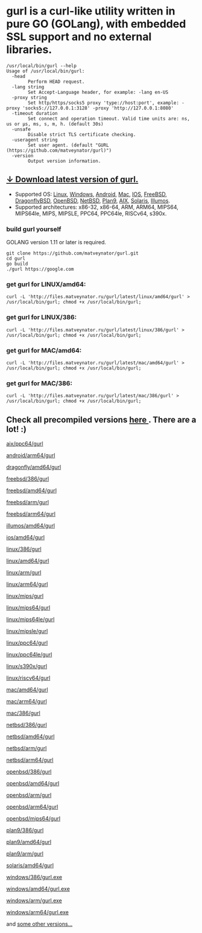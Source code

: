 # gurl is a curl-like utility written in pure GO (GOLang), with embedded SSL support and no external libraries.

```
/usr/local/bin/gurl --help
Usage of /usr/local/bin/gurl:
  -head
    	Perform HEAD request.
  -lang string
    	Set Accept-Language header, for example: -lang en-US
  -proxy string
    	Set http/https/socks5 proxy 'type://host:port', example: -proxy 'socks5://127.0.0.1:3128' -proxy 'http://127.0.0.1:8080'
  -timeout duration
    	Set connect and operation timeout. Valid time units are: ns, us or µs, ms, s, m, h. (default 30s)
  -unsafe
    	Disable strict TLS certificate checking.
  -useragent string
    	Set user agent. (default "GURL (https://github.com/matveynator/gurl)")
  -version
    	Output version information.
```

## [↓ Download latest version of gurl.](http://files.matveynator.ru/gurl/latest/) 

- Supported OS: [Linux](http://files.matveynator.ru/gurl/latest/linux), [Windows](http://files.matveynator.ru/gurl/latest/windows), [Android](http://files.matveynator.ru/gurl/latest/android), [Mac](http://files.matveynator.ru/gurl/latest/mac), [IOS](http://files.matveynator.ru/gurl/latest/ios), [FreeBSD](http://files.matveynator.ru/gurl/latest/freebsd), [DragonflyBSD](http://files.matveynator.ru/gurl/latest/dragonfly), [OpenBSD](http://files.matveynator.ru/gurl/latest/openbsd), [NetBSD](http://files.matveynator.ru/gurl/latest/netbsd), [Plan9](http://files.matveynator.ru/gurl/latest/plan9), [AIX](http://files.matveynator.ru/gurl/latest/aix), [Solaris](http://files.matveynator.ru/gurl/latest/solaris), [Illumos](http://files.matveynator.ru/gurl/latest/illumos).
- Supported architectures: x86-32, x86-64, ARM, ARM64, MIPS64, MIPS64le, MIPS, MIPSLE, PPC64, PPC64le, RISCv64, s390x. 


### build gurl yourself 
GOLANG version 1.11 or later is required.
```
git clone https://github.com/matveynator/gurl.git
cd gurl
go build
./gurl https://google.com
```

### get gurl for LINUX/amd64:
```
curl -L 'http://files.matveynator.ru/gurl/latest/linux/amd64/gurl' > /usr/local/bin/gurl; chmod +x /usr/local/bin/gurl;
```

### get gurl for LINUX/386:
```
curl -L 'http://files.matveynator.ru/gurl/latest/linux/386/gurl' > /usr/local/bin/gurl; chmod +x /usr/local/bin/gurl;
```

### get gurl for MAC/amd64:
```
curl -L 'http://files.matveynator.ru/gurl/latest/mac/amd64/gurl' > /usr/local/bin/gurl; chmod +x /usr/local/bin/gurl;
```

### get gurl for MAC/386:
```
curl -L 'http://files.matveynator.ru/gurl/latest/mac/386/gurl' > /usr/local/bin/gurl; chmod +x /usr/local/bin/gurl;
```

## Check all precompiled versions [ here ](http://files.matveynator.ru/gurl/latest/). There are a lot! :) 


[aix/ppc64/gurl](http://files.matveynator.ru/gurl/latest/aix/ppc64/gurl)

[android/arm64/gurl](http://files.matveynator.ru/gurl/latest/android/arm64/gurl)

[dragonfly/amd64/gurl](http://files.matveynator.ru/gurl/latest/dragonfly/amd64/gurl)

[freebsd/386/gurl](http://files.matveynator.ru/gurl/latest/freebsd/386/gurl)

[freebsd/amd64/gurl](http://files.matveynator.ru/gurl/latest/freebsd/amd64/gurl)

[freebsd/arm/gurl](http://files.matveynator.ru/gurl/latest/freebsd/arm/gurl)

[freebsd/arm64/gurl](http://files.matveynator.ru/gurl/latest/freebsd/arm64/gurl)

[illumos/amd64/gurl](http://files.matveynator.ru/gurl/latest/illumos/amd64/gurl)

[ios/amd64/gurl](http://files.matveynator.ru/gurl/latest/ios/amd64/gurl)

[linux/386/gurl](http://files.matveynator.ru/gurl/latest/linux/386/gurl)

[linux/amd64/gurl](http://files.matveynator.ru/gurl/latest/linux/amd64/gurl)

[linux/arm/gurl](http://files.matveynator.ru/gurl/latest/linux/arm/gurl)

[linux/arm64/gurl](http://files.matveynator.ru/gurl/latest/linux/arm64/gurl)

[linux/mips/gurl](http://files.matveynator.ru/gurl/latest/linux/mips/gurl)

[linux/mips64/gurl](http://files.matveynator.ru/gurl/latest/linux/mips64/gurl)

[linux/mips64le/gurl](http://files.matveynator.ru/gurl/latest/linux/mips64le/gurl)

[linux/mipsle/gurl](http://files.matveynator.ru/gurl/latest/linux/mipsle/gurl)

[linux/ppc64/gurl](http://files.matveynator.ru/gurl/latest/linux/ppc64/gurl)

[linux/ppc64le/gurl](http://files.matveynator.ru/gurl/latest/linux/ppc64le/gurl)

[linux/s390x/gurl](http://files.matveynator.ru/gurl/latest/linux/s390x/gurl)

[linux/riscv64/gurl](http://files.matveynator.ru/gurl/latest/linux/riscv64/gurl)

[mac/amd64/gurl](http://files.matveynator.ru/gurl/latest/mac/amd64/gurl)

[mac/arm64/gurl](http://files.matveynator.ru/gurl/latest/mac/arm64/gurl)

[mac/386/gurl](http://files.matveynator.ru/gurl/latest/mac/386/gurl)

[netbsd/386/gurl](http://files.matveynator.ru/gurl/latest/netbsd/386/gurl)

[netbsd/amd64/gurl](http://files.matveynator.ru/gurl/latest/netbsd/amd64/gurl)

[netbsd/arm/gurl](http://files.matveynator.ru/gurl/latest/netbsd/arm/gurl)

[netbsd/arm64/gurl](http://files.matveynator.ru/gurl/latest/netbsd/arm/gurl)

[openbsd/386/gurl](http://files.matveynator.ru/gurl/latest/openbsd/386/gurl)

[openbsd/amd64/gurl](http://files.matveynator.ru/gurl/latest/openbsd/amd64/gurl)

[openbsd/arm/gurl](http://files.matveynator.ru/gurl/latest/openbsd/arm/gurl)

[openbsd/arm64/gurl](http://files.matveynator.ru/gurl/latest/openbsd/arm64/gurl)

[openbsd/mips64/gurl](http://files.matveynator.ru/gurl/latest/openbsd/mips64/gurl)

[plan9/386/gurl](http://files.matveynator.ru/gurl/latest/plan9/386/gurl)

[plan9/amd64/gurl](http://files.matveynator.ru/gurl/latest/plan9/amd64/gurl)

[plan9/arm/gurl](http://files.matveynator.ru/gurl/latest/plan9/arm/gurl)

[solaris/amd64/gurl](http://files.matveynator.ru/gurl/latest/solaris/amd64/gurl)

[windows/386/gurl.exe](http://files.matveynator.ru/gurl/latest/windows/386/gurl.exe)

[windows/amd64/gurl.exe](http://files.matveynator.ru/gurl/latest/windows/amd64/gurl.exe)

[windows/arm/gurl.exe](http://files.matveynator.ru/gurl/latest/windows/arm/gurl.exe)

[windows/arm64/gurl.exe](http://files.matveynator.ru/gurl/latest/windows/arm64/gurl.exe)

and [some other versions...](http://files.matveynator.ru/gurl/latest/)


